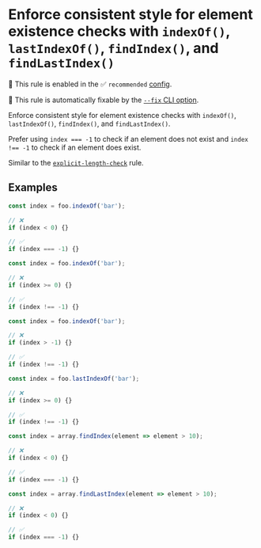 # Enforce consistent style for element existence checks with `indexOf()`, `lastIndexOf()`, `findIndex()`, and `findLastIndex()`

💼 This rule is enabled in the ✅ `recommended` [config](https://github.com/sindresorhus/eslint-plugin-unicorn#preset-configs).

🔧 This rule is automatically fixable by the [`--fix` CLI option](https://eslint.org/docs/latest/user-guide/command-line-interface#--fix).

<!-- end auto-generated rule header -->
<!-- Do not manually modify this header. Run: `npm run fix:eslint-docs` -->

Enforce consistent style for element existence checks with `indexOf()`, `lastIndexOf()`, `findIndex()`, and `findLastIndex()`.

Prefer using `index === -1` to check if an element does not exist and `index !== -1` to check if an element does exist.

Similar to the [`explicit-length-check`](explicit-length-check.md) rule.

## Examples

```js
const index = foo.indexOf('bar');

// ❌
if (index < 0) {}

// ✅
if (index === -1) {}
```

```js
const index = foo.indexOf('bar');

// ❌
if (index >= 0) {}

// ✅
if (index !== -1) {}
```

```js
const index = foo.indexOf('bar');

// ❌
if (index > -1) {}

// ✅
if (index !== -1) {}
```

```js
const index = foo.lastIndexOf('bar');

// ❌
if (index >= 0) {}

// ✅
if (index !== -1) {}
```

```js
const index = array.findIndex(element => element > 10);

// ❌
if (index < 0) {}

// ✅
if (index === -1) {}
```

```js
const index = array.findLastIndex(element => element > 10);

// ❌
if (index < 0) {}

// ✅
if (index === -1) {}
```

